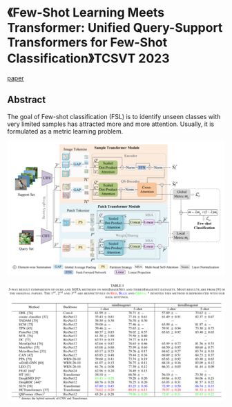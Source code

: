 # 《Few-Shot Learning Meets Transformer: Unified Query-Support Transformers for Few-Shot Classification》TCSVT 2023

[paper](https://ieeexplore.ieee.org/abstract/document/10144072) &nbsp;&nbsp;

## Abstract 
The goal of Few-shot classification (FSL) is to identify unseen classes with very limited samples has attracted more and more attention. Usually, it is formulated as a metric learning problem.

![overview](https://github.com/SissiW/QSFormer/blob/main/overview.png)

![results](https://github.com/SissiW/QSFormer/blob/main/mini_tiered_result.png?raw=true)


